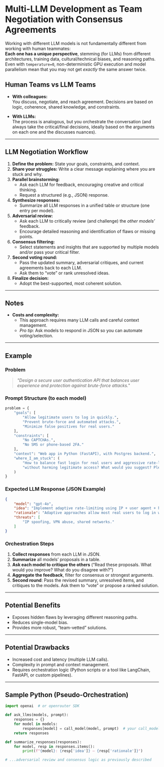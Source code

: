 # Multi-LLM Development as Team Negotiation with Consensus Agreements

Working with different LLM models is not fundamentally different from working with human teammates:  
**Each one has a unique perspective**, stemming (for LLMs) from different architectures, training data, cultural/technical biases, and reasoning paths.  
Even with `temperature=0`, non-deterministic GPU execution and model parallelism mean that you may not get *exactly* the same answer twice.

## Human Teams vs LLM Teams

- **With colleagues:**  
  You discuss, negotiate, and reach agreement. Decisions are based on logic, coherence, shared knowledge, and constraints.

- **With LLMs:**  
  The process is analogous, but you orchestrate the conversation (and always take the critical/final decisions, ideally based on the arguments on each one and the discusses nuances).

---

## LLM Negotiation Workflow

1. **Define the problem:** State your goals, constraints, and context.
2. **Share your struggles:** Write a clear message explaining where you are stuck and why.
3. **Parallel brainstorming:**  
    - Ask each LLM for feedback, encouraging creative and critical thinking.
    - Request a structured (e.g., JSON) response.
4. **Synthesize responses:**  
    - Summarize all LLM responses in a unified table or structure (one entry per model).
5. **Adversarial review:**  
    - Ask each LLM to critically review (and challenge) the *other models’* feedback.
    - Encourage detailed reasoning and identification of flaws or missing points.
6. **Consensus filtering:**  
    - Select statements and insights that are supported by multiple models and/or pass your critical filter.
7. **Second voting round:**  
    - Pass the updated summary, adversarial critiques, and current agreements back to each LLM.
    - Ask them to “vote” or rank unresolved ideas.
8. **Finalize decision:**  
    - Adopt the best-supported, most coherent solution.

---

## Notes

- **Costs and complexity:**  
  - This approach requires many LLM calls and careful context management.
  - *Pro tip*: Ask models to respond in JSON so you can automate voting/selection.

---

## Example

### Problem
> _"Design a secure user authentication API that balances user experience and protection against brute-force attacks."_

### Prompt Structure (to each model)

```python
problem = {
    "goals": [
        "Allow legitimate users to log in quickly.",
        "Prevent brute-force and automated attacks.",
        "Minimize false positives for real users."
    ],
    "constraints": [
        "No CAPTCHAs.",
        "No SMS or phone-based 2FA."
    ],
    "context": "Web app in Python (FastAPI), with Postgres backend.",
    "where_I_am_stuck": (
        "How to balance fast login for real users and aggressive rate-limiting "
        "without harming legitimate access? What would you suggest? Please justify your reasoning."
    )
}
```

### Expected LLM Response (JSON Example)

```json
{
    "model": "gpt-4o",
    "idea": "Implement adaptive rate-limiting using IP + user agent + historical user behavior patterns. Lock out on unusual patterns.",
    "rationale": "Adaptive approaches allow most real users to log in without friction, while raising cost for attackers.",
    "threats": [
        "IP spoofing, VPN abuse, shared networks."
    ]
}
```

### Orchestration Steps

1. **Collect responses** from each LLM in JSON.
2. **Summarize** all models’ proposals in a table.
3. **Ask each model to critique the others** (“Read these proposals. What would you improve? What do you disagree with?”)
4. **Aggregate the feedback**, filter for consensus or strongest arguments.
5. **Second round**: Pass the revised summary, unresolved items, and critiques to the models. Ask them to “vote” or propose a ranked solution.

---

## Potential Benefits

* Exposes hidden flaws by leveraging different reasoning paths.
* Reduces single-model bias.
* Provides more robust, “team-vetted” solutions.

---

## Potential Drawbacks

* Increased cost and latency (multiple LLM calls).
* Complexity in prompt and context management.
* Requires orchestration logic (Python scripts or a tool like LangChain, FastAPI, or custom pipelines).

---

## Sample Python (Pseudo-Orchestration)

```python
import openai  # or openrouter SDK

def ask_llms(models, prompt):
    responses = {}
    for model in models:
        responses[model] = call_model(model, prompt)  # your call_model logic here
    return responses

def summarize_responses(responses):
    for model, resp in responses.items():
        print(f"{model}: {resp['idea']} — {resp['rationale']}")

# ...adversarial review and consensus logic as previously described
```
